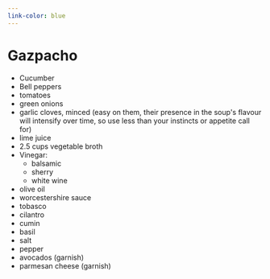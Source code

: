 ```yaml
---
link-color: blue
---
```


# Gazpacho

- Cucumber
- Bell peppers
- tomatoes
- green onions
- garlic cloves, minced (easy on them, their presence in the soup's flavour will intensify over time, so use less than your instincts or appetite call for)
- lime juice
- 2.5 cups vegetable broth
- Vinegar:
    * balsamic
    * sherry
    * white wine
- olive oil
- worcestershire sauce
- tobasco
- cilantro
- cumin
- basil
- salt
- pepper
- avocados (garnish)
- parmesan cheese (garnish)
